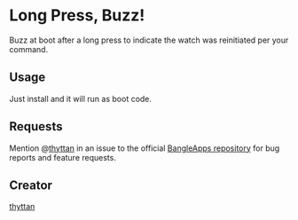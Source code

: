 # Long Press, Buzz!

Buzz at boot after a long press to indicate the watch was reinitiated per your command.

## Usage

Just install and it will run as boot code.

## Requests

Mention @[thyttan](https://github.com/thyttan) in an issue to the official [BangleApps repository](https://github.com/espruino/BangleApps/issues) for bug reports and feature requests.

## Creator

[thyttan](https://github.com/thyttan)
